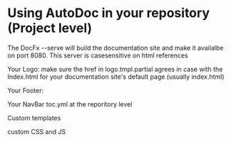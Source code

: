 # Using AutoDoc in your repository (Project level)

The DocFx --serve will build the documentation site and make it availalbe on port 8080.
This server is casesensitive on html references

Your Logo:
make sure the href in logo.tmpl.partial agrees in case with the Index.html for your documentation site's default page (usually index.html)

Your Footer:

Your NavBar
toc.yml at the reporitory level

Custom templates

custom CSS and JS


